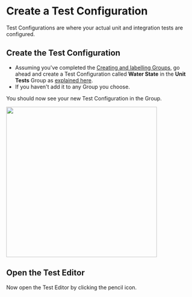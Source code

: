 # Create a Test Configuration
Test Configurations are where your actual unit and integration tests are configured.

## Create the Test Configuration
- Assuming you've completed the [Creating and labelling Groups](A-TM20-groups.md), go ahead and create a Test Configuration called **Water State** in the **Unit Tests** Group as [explained here](test-config-add.md).
- If you haven't add it to any Group you choose.

You should now see your new Test Configuration in the Group.

<img src="ut-water-state.png" width="400"/>

## Open the Test Editor
Now open the Test Editor by clicking the pencil icon. 